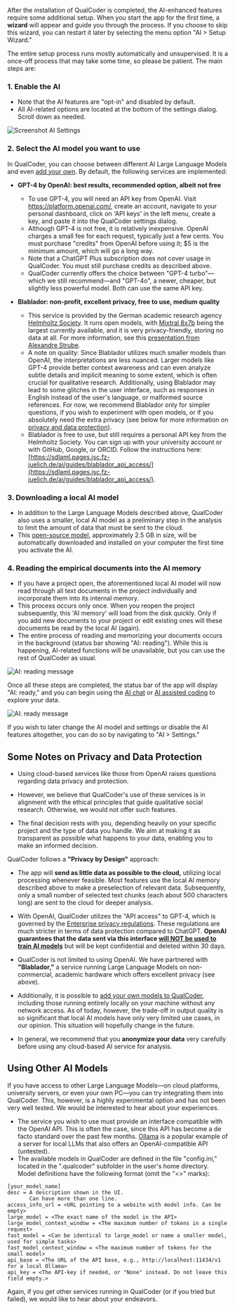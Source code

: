 After the installation of QualCoder is completed, the AI-enhanced features require some additional setup. When you start the app for the first time, a **wizard** will appear and guide you through the process. If you choose to skip this wizard, you can restart it later by selecting the menu option "AI > Setup Wizard."

The entire setup process runs mostly automatically and unsupervised. It is a once-off process that may take some time, so please be patient. The main steps are: 

### 1. Enable the AI

* Note that the AI features are "opt-in" and disabled by default. 
* All AI-related options are located at the bottom of the settings dialog. Scroll down as needed.

![Screenshot AI Settings](https://github.com/user-attachments/assets/ad3c3467-debd-4632-aada-68e1291ab8f8)

### 2. Select the AI model you want to use

In QualCoder, you can choose between different AI Large Language Models and even [add your own](#using-other-ai-models). By default, the following services are implemented:

* __GPT-4 by OpenAI: best results, recommended option, albeit not free__ 
    * To use GPT-4, you will need an API key from OpenAI. Visit https://platform.openai.com/, create an account, navigate to your personal dashboard, click on 'API keys' in the left menu, create a key, and paste it into the QualCoder settings dialog. 
    * Although GPT-4 is not free, it is relatively inexpensive. OpenAI charges a small fee for each request, typically just a few cents. You must purchase "credits" from OpenAI before using it; $5 is the minimum amount, which will go a long way.
    * Note that a ChatGPT Plus subscription does not cover usage in QualCoder. You must still purchase credits as described above.
    * QualCoder currently offers the choice between "GPT-4 turbo"—which we still recommend—and "GPT-4o", a newer, cheaper, but slightly less powerful model. Both can use the same API key.

* __Blablador: non-profit, excellent privacy, free to use, medium quality__
    * This service is provided by the German academic research agency [Helmholtz Society](https://www.helmholtz.de/en/). It runs open models, with [Mixtral 8x7b](https://arxiv.org/abs/2401.04088) being the largest currently available, and it is very privacy-friendly, storing no data at all. For more information, see this [presentation from Alexandre Strube](https://strube1.pages.jsc.fz-juelich.de/2024-02-talk-lips-blablador/).
    * A note on quality: Since Blablador utilizes much smaller models than OpenAI, the interpretations are less nuanced. Larger models like GPT-4 provide better context awareness and can even analyze subtle details and implicit meaning to some extent, which is often crucial for qualitative research. Additionally, using Blablador may lead to some glitches in the user interface, such as responses in English instead of the user's language, or malformed source references. For now, we recommend Blablador only for simpler questions, if you wish to experiment with open models, or if you absolutely need the extra privacy (see below for more information on [privacy and data protection](#privacy-and-data-protection)). 
    * Blablador is free to use, but still requires a personal API key from the Helmholtz Society. You can sign up with your university account or with GitHub, Google, or ORCID. Follow the instructions here: [https://sdlaml.pages.jsc.fz-juelich.de/ai/guides/blablador_api_access/](https://sdlaml.pages.jsc.fz-juelich.de/ai/guides/blablador_api_access/).

### 3. Downloading a local AI model

* In addition to the Large Language Models described above, QualCoder also uses a smaller, local AI model as a preliminary step in the analysis to limit the amount of data that must be sent to the cloud. 
* This [open-source model](https://huggingface.co/intfloat/multilingual-e5-large), approximately 2.5 GB in size, will be automatically downloaded and installed on your computer the first time you activate the AI.

### 4. Reading the empirical documents into the AI memory

* If you have a project open, the aforementioned local AI model will now read through all text documents in the project individually and incorporate them into its internal memory. 
* This process occurs only once. When you reopen the project subsequently, this 'AI memory' will load from the disk quickly. Only if you add new documents to your project or edit existing ones will these documents be read by the local AI (again).
* The entire process of reading and memorizing your documents occurs in the background (status bar showing "AI: reading"). While this is happening, AI-related functions will be unavailable, but you can use the rest of QualCoder as usual.

![AI: reading message](https://github.com/user-attachments/assets/04f268f9-d05e-431f-b4fd-d4eabf210a0b)

Once all these steps are completed, the status bar of the app will display "AI: ready," and you can begin using the [AI chat](https://github.com/ccbogel/QualCoder/wiki/5.1.-AI-Chat) or [AI assisted coding](https://github.com/ccbogel/QualCoder/wiki/4.2.-AI-Assisted-Coding) to explore your data.

![AI: ready message](https://github.com/user-attachments/assets/31ae8bf0-fb14-492c-acb0-c0254cd38773)

If you wish to later change the AI model and settings or disable the AI features altogether, you can do so by navigating to "AI > Settings."

## Some Notes on Privacy and Data Protection

* Using cloud-based services like those from OpenAI raises questions regarding data privacy and protection. 

* However, we believe that QualCoder's use of these services is in alignment with the ethical principles that guide qualitative social research. Otherwise, we would not offer such features. 

* The final decision rests with you, depending heavily on your specific project and the type of data you handle. We aim at making it as transparent as possible what happens to your data, enabling you to make an informed decision.  

QualCoder follows a **"Privacy by Design"** approach:  

* The app will **send as little data as possible to the cloud,** utilizing local processing whenever feasible. Most features use the local AI memory described above to make a preselection of relevant data. Subsequently, only a small number of selected text chunks (each about 500 characters long) are sent to the cloud for deeper analysis.  

* With OpenAI, QualCoder utilizes the "API access" to GPT-4, which is governed by the [Enterprise privacy regulations](https://openai.com/enterprise-privacy). These regulations are much stricter in terms of data protection compared to ChatGPT. **OpenAI guarantees that the data sent via this interface [will NOT be used to train AI models](https://platform.openai.com/docs/models/how-we-use-your-data#how-we-use-your-data)** but will be kept confidential and deleted within 30 days.

* QualCoder is not limited to using OpenAI. We have partnered with **"Blablador,"** a service running Large Language Models on non-commercial, academic hardware which offers excellent privacy (see above). 

* Additionally, it is possible to [add your own models to QualCoder](#using-other-ai-models), including those running entirely locally on your machine without any network access. As of today, however, the trade-off in output quality is so significant that local AI models have only very limited use cases, in our opinion. This situation will hopefully change in the future.  

* In general, we recommend that you **anonymize your data** very carefully before using any cloud-based AI service for analysis.  

## Using Other AI Models

If you have access to other Large Language Models—on cloud platforms, university servers, or even your own PC—you can try integrating them into QualCoder. This, however, is a highly experimental option and has not been very well tested. We would be interested to hear about your experiences.
* The service you wish to use must provide an interface compatible with the OpenAI API. This is often the case, since this API has become a de facto standard over the past few months. [Ollama](https://ollama.com/blog/openai-compatibility) is a popular example of a server for local LLMs that also offers an OpenAI-compatible API (untested). 
* The available models in QualCoder are defined in the file "config.ini," located in the ".qualcoder" subfolder in the user's home directory. Model definitions have the following format (omit the "<>" marks):
```
[your_model_name]
desc = A description shown in the UI.
       Can have more than one line.
access_info_url = <URL pointing to a website with model info. Can be empty>
large_model = <The exact name of the model in the API>
large_model_context_window = <The maximum number of tokens in a single request>
fast_model = <Can be identical to large_model or name a smaller model, used for simple tasks>
fast_model_context_window = <The maximum number of tokens for the small model>
api_base = <The URL of the API base, e.g., http://localhost:11434/v1 for a local Ollama>
api_key = <The API-key if needed, or "None" instead. Do not leave this field empty.>
```
Again, if you get other services running in QualCoder (or if you tried but failed), we would like to hear about your endeavors.
